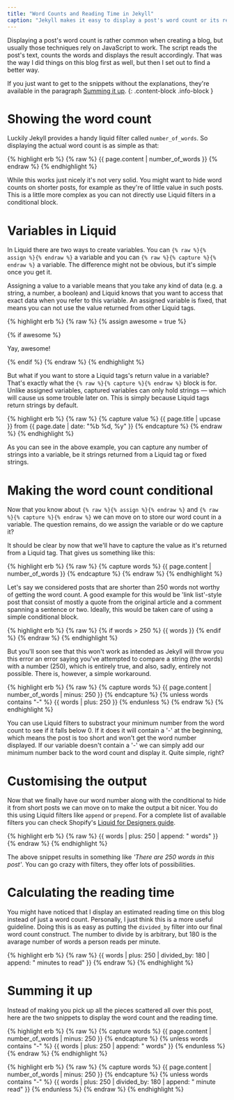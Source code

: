 ```yaml
---
title: "Word Counts and Reading Time in Jekyll"
caption: "Jekyll makes it easy to display a post's word count or its reading time using no JavaScript whatsoever."
---
```


Displaying a post's word count is rather common when creating a blog, but usually those techniques rely on JavaScript to work. The script reads the post's text, counts the words and displays the result accordingly. That was the way I did things on this blog first as well, but then I set out to find a better way.

If you just want to get to the snippets without the explanations, they're available in the paragraph [Summing it up](#summing-it-up "Jump to this paragraph").
{: .content-block .info-block }

# Showing the word count

Luckily Jekyll provides a handy liquid filter called `number_of_words`. So displaying the actual word count is as simple as that:

{% highlight erb %}
{% raw %}
{{ page.content | number_of_words }}
{% endraw %}
{% endhighlight %}

While this works just nicely it's not very solid. You might want to hide word counts on shorter posts, for example as they're of little value in such posts. This is a little more complex as you can not directly use Liquid filters in a conditional block.

# Variables in Liquid

In Liquid there are two ways to create variables. You can `{% raw %}{% assign %}{% endraw %}` a variable and you can `{% raw %}{% capture %}{% endraw %}` a variable. The difference might not be obvious, but it's simple once you get it.

Assigning a value to a variable means that you take any kind of data (e.g. a string, a number, a boolean) and Liquid knows that you want to access that exact data when you refer to this variable. An assigned variable is fixed, that means you can not use the value returned from other Liquid tags.

{% highlight erb %}
{% raw %}
{% assign awesome = true %}

{% if awesome %}
  <p>Yay, awesome!</p>
{% endif %}
{% endraw %}
{% endhighlight %}

But what if you want to store a Liquid tags's return value in a variable? That's exactly what the `{% raw %}{% capture %}{% endraw %}` block is for. Unlike assigned variables, captured variables can only hold strings — which will cause us some trouble later on. This is simply because Liquid tags return strings by default.

{% highlight erb %}
{% raw %}
{% capture value %}
  {{ page.title | upcase }} from {{ page.date | date: "%b %d, %y" }}
{% endcapture %}
{% endraw %}
{% endhighlight %}

As you can see in the above example, you can capture any number of strings into a variable, be it strings returned from a Liquid tag or fixed strings.

# Making the word count conditional

Now that you know about `{% raw %}{% assign %}{% endraw %}` and `{% raw %}{% capture %}{% endraw %}` we can move on to store our word count in a variable. The question remains, do we assign the variable or do we capture it?

It should be clear by now that we'll have to capture the value as it's returned from a Liquid tag. That gives us something like this:

{% highlight erb %}
{% raw %}
{% capture words %}
  {{ page.content | number_of_words }}
{% endcapture %}
{% endraw %}
{% endhighlight %}

Let's say we considered posts that are shorter than 250 words not worthy of getting the word count. A good example for this would be 'link list'-style post that consist of mostly a quote from the original article and a comment spanning a sentence or two. Ideally, this would be taken care of using a simple conditional block.

{% highlight erb %}
{% raw %}
{% if words > 250 %}
  {{ words }}
{% endif %}
{% endraw %}
{% endhighlight %}

But you'll soon see that this won't work as intended as Jekyll will throw you this error an error saying you've attempted to compare a string (the words) with a number (250), which is entirely true, and also, sadly, entirely not possible. There is, however, a simple workaround.

{% highlight erb %}
{% raw %}
{% capture words %}
  {{ page.content | number_of_words | minus: 250 }}
{% endcapture %}
{% unless words contains "-" %}
  {{ words | plus: 250 }}
{% endunless %}
{% endraw %}
{% endhighlight %}

You can use Liquid filters to substract your minimum number from the word count to see if it falls below 0. If it does it will contain a '-' at the beginning, which means the post is too short and won't get the word number displayed. If our variable doesn't contain a '-' we can simply add our minimum number back to the word count and display it. Quite simple, right?

# Customising the output

Now that we finally have our word number along with the conditional to hide it from short posts we can move on to make the output a bit nicer. You do this using Liquid filters like `append` or `prepend`. For a complete list of available filters you can check Shopify's [Liquid for Designers guide](https://github.com/Shopify/liquid/wiki/Liquid-for-Designers#standard-filters "Shopify's guide for Liquid").

{% highlight erb %}
{% raw %}
{{ words | plus: 250 | append: " words" }}
{% endraw %}
{% endhighlight %}

The above snippet results in something like _'There are 250 words in this post'_. You can go crazy with filters, they offer lots of possibilities.

# Calculating the reading time

You might have noticed that I display an estimated reading time on this blog instead of just a word count. Personally, I just think this is a more useful guideline. Doing this is as easy as putting the `divided_by` filter into our final word count construct. The number to divide by is arbitrary, but 180 is the avarage number of words a person reads per minute.

{% highlight erb %}
{% raw %}
{{ words | plus: 250 | divided_by: 180 | append: " minutes to read" }}
{% endraw %}
{% endhighlight %}

# Summing it up

Instead of making you pick up all the pieces scattered all over this post, here are the two snippets to display the word count and the reading time.

{% highlight erb %}
{% raw %}
{% capture words %}
  {{ page.content | number_of_words | minus: 250 }}
{% endcapture %}
{% unless words contains "-" %}
  {{ words | plus: 250 | append: " words" }}
{% endunless %}
{% endraw %}
{% endhighlight %}

{% highlight erb %}
{% raw %}
{% capture words %}
  {{ page.content | number_of_words | minus: 250 }}
{% endcapture %}
{% unless words contains "-" %}
  {{ words | plus: 250 | divided_by: 180 | append: " minute read" }}
{% endunless %}
{% endraw %}
{% endhighlight %}